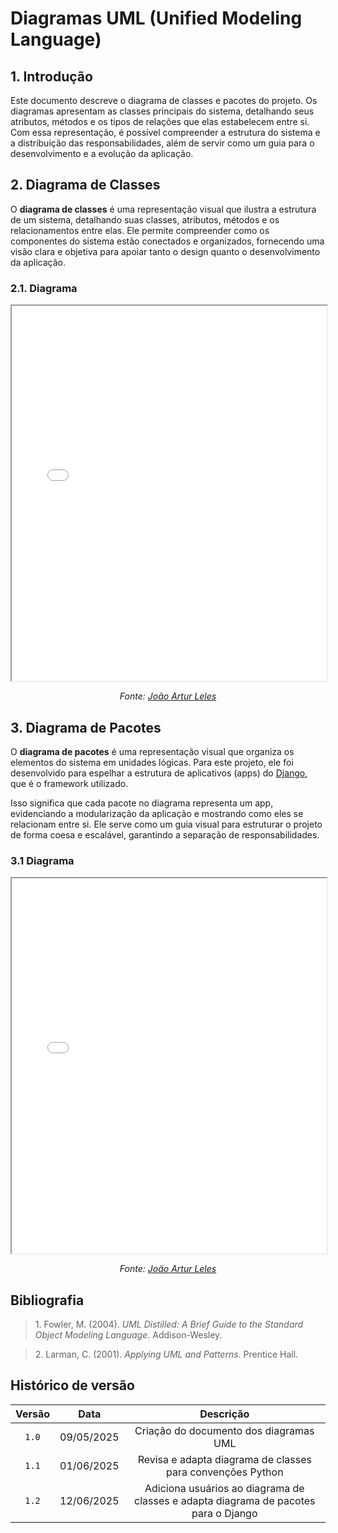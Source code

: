 # Diagramas UML (Unified Modeling Language)

## <a>1. Introdução</a>

Este documento descreve o diagrama de classes e pacotes do projeto. Os diagramas apresentam as classes principais do sistema, detalhando seus atributos, métodos e os tipos de relações que elas estabelecem entre si. Com essa representação, é possível compreender a estrutura do sistema e a distribuição das responsabilidades, além de servir como um guia para o desenvolvimento e a evolução da aplicação.

## <a>2. Diagrama de Classes</a>

O **diagrama de classes** é uma representação visual que ilustra a estrutura de um sistema, detalhando suas classes, atributos, métodos e os relacionamentos entre elas. Ele permite compreender como os componentes do sistema estão conectados e organizados, fornecendo uma visão clara e objetiva para apoiar tanto o design quanto o desenvolvimento da aplicação.

### <a>2.1. Diagrama</a>

<center>

<iframe src="./assets/DiagramaClasses.pdf" width="100%" height="600px" allowfullscreen></iframe>

_Fonte: [João Artur Leles](https://github.com/joao-artl)_

</center>

## <a>3. Diagrama de Pacotes</a>

O **diagrama de pacotes** é uma representação visual que organiza os elementos do sistema em unidades lógicas. Para este projeto, ele foi desenvolvido para espelhar a estrutura de aplicativos (apps) do [Django](https://docs.djangoproject.com/en/5.2/), que é o framework utilizado.

Isso significa que cada pacote no diagrama representa um app, evidenciando a modularização da aplicação e mostrando como eles se relacionam entre si. Ele serve como um guia visual para estruturar o projeto de forma coesa e escalável, garantindo a separação de responsabilidades.

### <a>3.1 Diagrama</a>

<center>

<iframe src="./assets/DiagramaPacotes.pdf" width="100%" height="600px" allowfullscreen></iframe>

_Fonte: [João Artur Leles](https://github.com/joao-artl)_

</center>

## <a>Bibliografia</a>

> 1.</a> Fowler, M. (2004). _UML Distilled: A Brief Guide to the Standard Object Modeling Language_. Addison-Wesley.

> 2.</a> Larman, C. (2001). _Applying UML and Patterns_. Prentice Hall.

## <a>Histórico de versão</a>

| Versão | Data | Descrição | 
| :------: | :----------: | :-----------: |
| `1.0` | 09/05/2025 | Criação do documento dos diagramas UML |
| `1.1` | 01/06/2025 | Revisa e adapta diagrama de classes para convenções Python |
| `1.2` | 12/06/2025 | Adiciona usuários ao diagrama de classes e adapta diagrama de pacotes para o Django |
